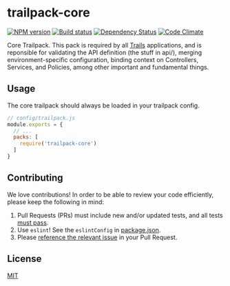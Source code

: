 # trailpack-core

[![NPM version][npm-image]][npm-url]
[![Build status][ci-image]][ci-url]
[![Dependency Status][daviddm-image]][daviddm-url]
[![Code Climate][codeclimate-image]][codeclimate-url]

Core Trailpack. This pack is required by all [Trails](http://trailsjs.io)
applications, and is reponsible for validating the API definition (the stuff in
api/), merging environment-specific configuration, binding context on
Controllers, Services, and Policies, among other important and fundamental
things.

## Usage
The core trailpack should always be loaded in your trailpack config.

```js
// config/trailpack.js
module.exports = {
  // ...
  packs: [
    require('trailpack-core')
  ]
}
```

## Contributing
We love contributions! In order to be able to review your code efficiently,
please keep the following in mind:
1. Pull Requests (PRs) must include new and/or updated tests, and all tests [must pass](https://travis-ci.org/trailsjs/trailpack-core).
2. Use `eslint`! See the `eslintConfig` in [package.json](https://github.com/trailsjs/trailpack-core/blob/master/package.json).
3. Please [reference the relevant issue](https://github.com/blog/1506-closing-issues-via-pull-requests) in your Pull Request.

## License
[MIT](https://github.com/trailsjs/trailpack-core/blob/master/LICENSE)

[npm-image]: https://img.shields.io/npm/v/trailpack-core.svg?style=flat-square
[npm-url]: https://npmjs.org/package/trailpack-core
[ci-image]: https://img.shields.io/travis/trailsjs/trailpack-core/master.svg?style=flat-square
[ci-url]: https://travis-ci.org/trailsjs/trailpack-core
[daviddm-image]: http://img.shields.io/david/trailsjs/trailpack-core.svg?style=flat-square
[daviddm-url]: https://david-dm.org/trailsjs/trailpack-core
[codeclimate-image]: https://img.shields.io/codeclimate/github/trailsjs/trailpack-core.svg?style=flat-square
[codeclimate-url]: https://codeclimate.com/github/trailsjs/trailpack-core
